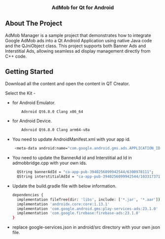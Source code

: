 <!-- Improved compatibility of back to top link: See: https://github.com/othneildrew/Best-README-Template/pull/73 -->
<a id="readme-top"></a>
<!--
*** Thanks for checking out the Best-README-Template. If you have a suggestion
*** that would make this better, please fork the repo and create a pull request
*** or simply open an issue with the tag "enhancement".
*** Don't forget to give the project a star!
*** Thanks again! Now go create something AMAZING! :D
-->



<!-- PROJECT SHIELDS -->
<!--
*** I'm using markdown "reference style" links for readability.
*** Reference links are enclosed in brackets [ ] instead of parentheses ( ).
*** See the bottom of this document for the declaration of the reference variables
*** for contributors-url, forks-url, etc. This is an optional, concise syntax you may use.
*** https://www.markdownguide.org/basic-syntax/#reference-style-links
-->



<!-- PROJECT LOGO -->
<br />
<div align="center">
  <a href="git@github.com:thirupathiadla/AdMob-for-Qt-Android.git">
  </a>

<h3 align="center">AdMob for Qt for Android</h3>
  <p align="center">
  </p>
</div>


<!-- ABOUT THE PROJECT -->
## About The Project

AdMob Manager is a sample project that demonstrates how to integrate Google AdMob ads into a Qt Android Application using native Java code and the QJniObject class. This project supports both Banner Ads and Interstitial Ads, allowing seamless ad display management directly from C++ code.



<!-- GETTING STARTED -->
## Getting Started

Download all the content and open the content in QT Creator.

Select the Kit - 

 * for Android Emulator.
    ```sh
        Adnroid Qt6.8.0 Clang x86_64
    ```
  
 * for Android Device.
    ```sh
        Adnroid Qt6.8.0 Clang arm64-v8a
    ```


 * You need to update AndroidManifest.xml with your app id.
    ```sh
     <meta-data android:name="com.google.android.gms.ads.APPLICATION_ID" android:value="ca-app-pub-3940256099942544~3347511713"/>
    ```

* You need to update the BannerAd id and Interstitial ad Id in admobbridge.cpp with your own ids.
  ```sh
    QString bannerAdId = "ca-app-pub-3940256099942544/6300978111";
    QString interstitialAdId = "ca-app-pub-3940256099942544/1033173712";
  ```

* Update the build.gradle file with below information.
  ```sh
  dependencies {
    implementation fileTree(dir: 'libs', include: ['*.jar', '*.aar'])
    implementation 'androidx.core:core:1.13.1'
    implementation 'com.google.android.gms:play-services-ads:23.1.0'
    implementation 'com.google.firebase:firebase-ads:23.1.0'
  }
   ```
* replace google-services.json in android/src directory with your own json file.






















